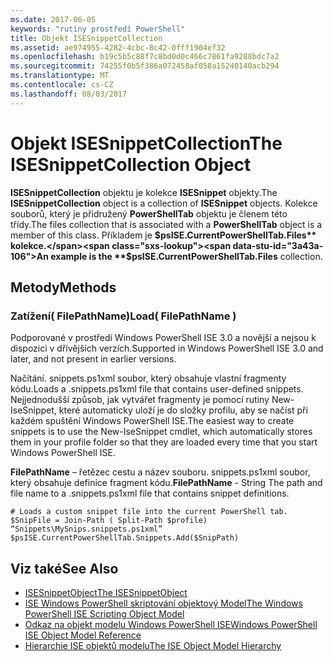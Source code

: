 ```yaml
---
ms.date: 2017-06-05
keywords: "rutiny prostředí PowerShell"
title: Objekt ISESnippetCollection
ms.assetid: ae974955-4282-4cbc-8c42-0fff1904ef32
ms.openlocfilehash: b19c5b5c88f7c8bd0d0c466c7861fa9288bdc7a2
ms.sourcegitcommit: 74255f0b5f386a072458af058a15240140acb294
ms.translationtype: MT
ms.contentlocale: cs-CZ
ms.lasthandoff: 08/03/2017
---
```

# <a name="the-isesnippetcollection-object"></a><span data-ttu-id="3a43a-103">Objekt ISESnippetCollection</span><span class="sxs-lookup"><span data-stu-id="3a43a-103">The ISESnippetCollection Object</span></span>
  <span data-ttu-id="3a43a-104">**ISESnippetCollection** objektu je kolekce **ISESnippet** objekty.</span><span class="sxs-lookup"><span data-stu-id="3a43a-104">The **ISESnippetCollection** object is a collection of **ISESnippet** objects.</span></span> <span data-ttu-id="3a43a-105">Kolekce souborů, který je přidružený **PowerShellTab** objektu je členem této třídy.</span><span class="sxs-lookup"><span data-stu-id="3a43a-105">The files collection that is associated with a **PowerShellTab** object is a member of this class.</span></span> <span data-ttu-id="3a43a-106">Příkladem je **$psISE.CurrentPowerShellTab.Files** kolekce.</span><span class="sxs-lookup"><span data-stu-id="3a43a-106">An example is the **$psISE.CurrentPowerShellTab.Files** collection.</span></span>

## <a name="methods"></a><span data-ttu-id="3a43a-107">Metody</span><span class="sxs-lookup"><span data-stu-id="3a43a-107">Methods</span></span>

### <a name="load-filepathname-"></a><span data-ttu-id="3a43a-108">Zatížení\( FilePathName\)</span><span class="sxs-lookup"><span data-stu-id="3a43a-108">Load\( FilePathName \)</span></span>
  <span data-ttu-id="3a43a-109">Podporované v prostředí Windows PowerShell ISE 3.0 a novější a nejsou k dispozici v dřívějších verzích.</span><span class="sxs-lookup"><span data-stu-id="3a43a-109">Supported in Windows PowerShell ISE 3.0 and later, and not present in earlier versions.</span></span> 

 <span data-ttu-id="3a43a-110">Načítání. snippets.ps1xml soubor, který obsahuje vlastní fragmenty kódu.</span><span class="sxs-lookup"><span data-stu-id="3a43a-110">Loads a .snippets.ps1xml file that contains user-defined snippets.</span></span> <span data-ttu-id="3a43a-111">Nejjednodušší způsob, jak vytvářet fragmenty je pomocí rutiny New-IseSnippet, které automaticky uloží je do složky profilu, aby se načíst při každém spuštění Windows PowerShell ISE.</span><span class="sxs-lookup"><span data-stu-id="3a43a-111">The easiest way to create snippets is to use the New-IseSnippet cmdlet, which automatically stores them in your profile folder so that they are loaded every time that you start Windows PowerShell ISE.</span></span>

 <span data-ttu-id="3a43a-112">**FilePathName** – řetězec cestu a název souboru. snippets.ps1xml soubor, který obsahuje definice fragment kódu.</span><span class="sxs-lookup"><span data-stu-id="3a43a-112">**FilePathName** - String The path and file name to a .snippets.ps1xml file that contains snippet definitions.</span></span>

```
# Loads a custom snippet file into the current PowerShell tab.
$SnipFile = Join-Path ( Split-Path $profile) “Snippets\MySnips.snippets.ps1xml” $psISE.CurrentPowerShellTab.Snippets.Add($SnipPath)

```

## <a name="see-also"></a><span data-ttu-id="3a43a-113">Viz také</span><span class="sxs-lookup"><span data-stu-id="3a43a-113">See Also</span></span>
- [<span data-ttu-id="3a43a-114">ISESnippetObject</span><span class="sxs-lookup"><span data-stu-id="3a43a-114">The ISESnippetObject</span></span>](The-ISESnippetObject.md) 
- [<span data-ttu-id="3a43a-115">ISE Windows PowerShell skriptování objektový Model</span><span class="sxs-lookup"><span data-stu-id="3a43a-115">The Windows PowerShell ISE Scripting Object Model</span></span>](The-Windows-PowerShell-ISE-Scripting-Object-Model.md) 
- [<span data-ttu-id="3a43a-116">Odkaz na objekt modelu Windows PowerShell ISE</span><span class="sxs-lookup"><span data-stu-id="3a43a-116">Windows PowerShell ISE Object Model Reference</span></span>](Windows-PowerShell-ISE-Object-Model-Reference.md) 
- [<span data-ttu-id="3a43a-117">Hierarchie ISE objektů modelu</span><span class="sxs-lookup"><span data-stu-id="3a43a-117">The ISE Object Model Hierarchy</span></span>](The-ISE-Object-Model-Hierarchy.md)

  
